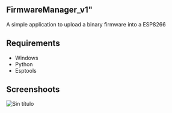 ## FirmwareManager_v1" 
A simple application to upload a binary firmware into a ESP8266 

## Requirements
- Windows
- Python 
- Esptools

## Screenshoots
![Sin título](https://user-images.githubusercontent.com/117228370/232902219-0197833d-a6af-4bf8-a16e-a82a5628b981.png)
